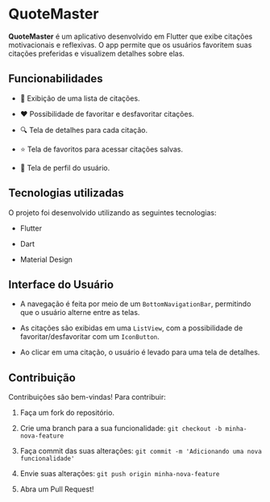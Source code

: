# QuoteMaster

**QuoteMaster** é um aplicativo desenvolvido em Flutter que exibe citações motivacionais e reflexivas. O app permite que os usuários favoritem suas citações preferidas e visualizem detalhes sobre elas.

## Funcionabilidades

-   📜 Exibição de uma lista de citações.
    
-   ❤️ Possibilidade de favoritar e desfavoritar citações.
    
-   🔍 Tela de detalhes para cada citação.
    
-   ⭐ Tela de favoritos para acessar citações salvas.
    
-   👤 Tela de perfil do usuário.

## Tecnologias utilizadas

O projeto foi desenvolvido utilizando as seguintes tecnologias:

-   Flutter
    
-   Dart
    
-   Material Design

## Interface do Usuário

-   A navegação é feita por meio de um `BottomNavigationBar`, permitindo que o usuário alterne entre as telas.
    
-   As citações são exibidas em uma `ListView`, com a possibilidade de favoritar/desfavoritar com um `IconButton`.
    
-   Ao clicar em uma citação, o usuário é levado para uma tela de detalhes.

## Contribuição

Contribuições são bem-vindas! Para contribuir:

1.  Faça um fork do repositório.
    
2.  Crie uma branch para a sua funcionalidade: `git checkout -b minha-nova-feature`
    
3.  Faça commit das suas alterações: `git commit -m 'Adicionando uma nova funcionalidade'`
    
4.  Envie suas alterações: `git push origin minha-nova-feature`
    
5.  Abra um Pull Request!
